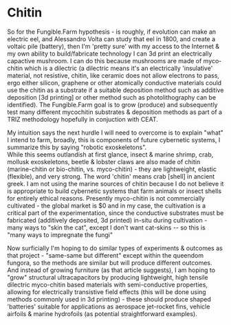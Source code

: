 # Chitin


So for the Fungible.Farm hypothesis - is roughly, if evolution can make an electric eel, and Alessandro Volta can study that eel in 1800, and create a voltaic pile (battery), then I'm 'pretty sure' with my access to the Internet & my own ability to build/fabricate technology I can 3d print an electrically capactive mushroom.  I can do this because mushrooms are made of myco-chitin which is a  dilectric (a dilectric means it's an electrically 'insulative' material, not resistive, chitin, like ceramic does not allow electrons to pass, ergo either silicon, graphene or other atomically conductive materials could use the chitin as a substrate if a suitable deposition method such as additive deposition [3d printing] or other method such as photolithography can be identified).   The Fungible.Farm goal is to grow (produce) and subsequently test many different mycochitin substrates & deposition methods as part of a TRIZ methodology hopefully in conjuction with CEAT.



My intuition says the next hurdle I will need to overcome is to explain "what" I intend to farm, broadly, this is components of future cybernetic systems, I summarize this by saying "robotic exoskeletons".  
While this seems outlandish at first glance, insect & marine shrimp, crab, mollusk exoskeletons, beetle & lobster claws are also made of chitin (marine-chitin or bio-chitin, vs. myco-chitin) - they are lightweight, elastic (flexible), and very strong.  The word 'chitin' means crab [shell] in ancient greek.  I am not using the marine sources of chitin because I do not believe it is appropriate to build cybernetic systems that farm animals or insect shells for entirely ethical reasons.  Presently myco-chitin is not commercially cultivated - the global market is $0 and in my case, the cultivation is a critical part of the experimentation, since the conductive substrates must be fabricated (additively deposited, 3d printed) in-situ during cultivation - many ways to "skin the cat", except I don't want cat-skins -- so this is "many ways to impregnate the fungi" 


Now surficially I'm hoping to do similar types of experiments & outcomes as that project - "same-same but different" except within the queendom fungora, so the methods are similar but will produce different outcomes. 
And instead of growing furniture (as that article suggests), I am hoping to "grow" structural ultracapacitors by producing lightweight, high tensile dilectric myco-chitin based materials with semi-conductive properties, allowing for electrically transistive field effects (this will be done using methods commonly used in 3d printing) - these should produce shaped 'batteries' suitable for applications as aerospace jet-rocket fins, vehicle airfoils & marine hydrofoils (as potential straightforward examples). 

